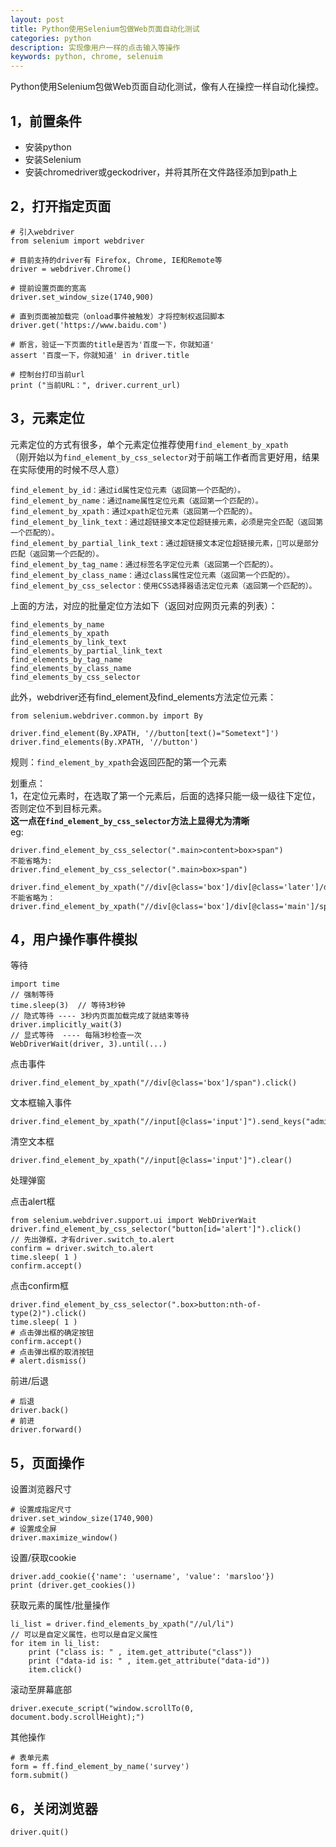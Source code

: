 ```yaml
---
layout: post
title: Python使用Selenium包做Web页面自动化测试
categories: python
description: 实现像用户一样的点击输入等操作
keywords: python, chrome, selenuim
---
```


Python使用Selenium包做Web页面自动化测试，像有人在操控一样自动化操控。       


1，前置条件
-----
* 安装python
* 安装Selenium
* 安装chromedriver或geckodriver，并将其所在文件路径添加到path上

2，打开指定页面
-----

    # 引入webdriver
    from selenium import webdriver

    # 目前支持的driver有 Firefox, Chrome, IE和Remote等
    driver = webdriver.Chrome()

    # 提前设置页面的宽高
    driver.set_window_size(1740,900)

    # 直到页面被加载完（onload事件被触发）才将控制权返回脚本
    driver.get('https://www.baidu.com')
    
    # 断言，验证一下页面的title是否为'百度一下，你就知道'
    assert '百度一下，你就知道' in driver.title

    # 控制台打印当前url
    print ("当前URL：", driver.current_url)

3，元素定位
-----
元素定位的方式有很多，单个元素定位推荐使用`find_element_by_xpath`     
（刚开始以为`find_element_by_css_selector`对于前端工作者而言更好用，结果在实际使用的时候不尽人意）

    find_element_by_id：通过id属性定位元素（返回第一个匹配的）。
    find_element_by_name：通过name属性定位元素（返回第一个匹配的）。
    find_element_by_xpath：通过xpath定位元素（返回第一个匹配的）。
    find_element_by_link_text：通过超链接文本定位超链接元素，必须是完全匹配（返回第一个匹配的）。
    find_element_by_partial_link_text：通过超链接文本定位超链接元素，可以是部分匹配（返回第一个匹配的）。
    find_element_by_tag_name：通过标签名字定位元素（返回第一个匹配的）。
    find_element_by_class_name：通过class属性定位元素（返回第一个匹配的）。
    find_element_by_css_selector：使用CSS选择器语法定位元素（返回第一个匹配的）。

上面的方法，对应的批量定位方法如下（返回对应网页元素的列表）：

    find_elements_by_name
    find_elements_by_xpath
    find_elements_by_link_text
    find_elements_by_partial_link_text
    find_elements_by_tag_name
    find_elements_by_class_name
    find_elements_by_css_selector

此外，webdriver还有find_element及find_elements方法定位元素：

    from selenium.webdriver.common.by import By

    driver.find_element(By.XPATH, '//button[text()="Sometext"]')
    driver.find_elements(By.XPATH, '//button')


规则：`find_element_by_xpath`会返回匹配的第一个元素

划重点：        
1，在定位元素时，在选取了第一个元素后，后面的选择只能一级一级往下定位，否则定位不到目标元素。       
**这一点在`find_element_by_css_selector`方法上显得尤为清晰**        
eg:

    driver.find_element_by_css_selector(".main>content>box>span")
    不能省略为:
    driver.find_element_by_css_selector(".main>box>span")

    driver.find_element_by_xpath("//div[@class='box']/div[@class='later']/div[@class='main']/span")
    不能省略为：
    driver.find_element_by_xpath("//div[@class='box']/div[@class='main']/span")

4，用户操作事件模拟
-----
等待

    import time
    // 强制等待
    time.sleep(3)  // 等待3秒钟
    // 隐式等待 ---- 3秒内页面加载完成了就结束等待
    driver.implicitly_wait(3)
    // 显式等待  ---- 每隔3秒检查一次
    WebDriverWait(driver, 3).until(...)
    

点击事件

    driver.find_element_by_xpath("//div[@class='box']/span").click()

文本框输入事件
    
    driver.find_element_by_xpath("//input[@class='input']").send_keys("admin")

清空文本框

    driver.find_element_by_xpath("//input[@class='input']").clear()

处理弹窗

点击alert框
    
    from selenium.webdriver.support.ui import WebDriverWait
    driver.find_element_by_css_selector("button[id='alert']").click()
    // 先出弹框，才有driver.switch_to.alert
    confirm = driver.switch_to.alert
    time.sleep( 1 )
    confirm.accept()

点击confirm框
    
    driver.find_element_by_css_selector(".box>button:nth-of-type(2)").click()
    time.sleep( 1 )
    # 点击弹出框的确定按钮
    confirm.accept()
    # 点击弹出框的取消按钮
    # alert.dismiss()

前进/后退

    # 后退
    driver.back()
    # 前进
    driver.forward()


5，页面操作
----
设置浏览器尺寸

    # 设置成指定尺寸
    driver.set_window_size(1740,900)
    # 设置成全屏
    driver.maximize_window()

设置/获取cookie

    driver.add_cookie({'name': 'username', 'value': 'marsloo'})
    print (driver.get_cookies())

获取元素的属性/批量操作

    li_list = driver.find_elements_by_xpath("//ul/li")
    // 可以是自定义属性，也可以是自定义属性
    for item in li_list:
        print ("class is: " , item.get_attribute("class"))
        print ("data-id is: " , item.get_attribute("data-id"))
        item.click()

滚动至屏幕底部

    driver.execute_script("window.scrollTo(0, document.body.scrollHeight);")

其他操作

    # 表单元素
    form = ff.find_element_by_name('survey')
    form.submit()

6，关闭浏览器
----

    driver.quit()